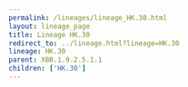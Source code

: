 ```yaml
---
permalink: /lineages/lineage_HK.30.html
layout: lineage_page
title: Lineage HK.30
redirect_to: ../lineage.html?lineage=HK.30
lineage: HK.30
parent: XBB.1.9.2.5.1.1
children: ['HK.30']
---
```

